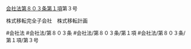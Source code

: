 [会社法第８０３条第１項](会社法＿＿＿＿第８０３条第１項)第３号

株式移転完全子会社　株式移転計画


#会社法
#会社法/第８０３条
#会社法/第８０３条/第１項
#会社法/第８０３条/第１項/第３号
